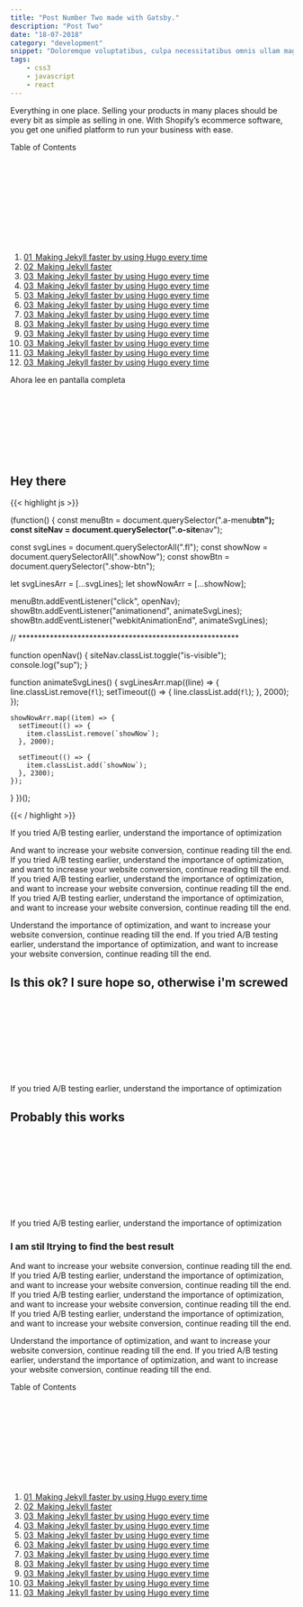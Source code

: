 ```yaml
---
title: "Post Number Two made with Gatsby."
description: "Post Two"
date: "18-07-2018"
category: "development"
snippet: "Doloremque voluptatibus, culpa necessitatibus omnis ullam magni nesciunt nemo reiciendis repellat exercitationem iste alias dolor cum nihil a, architecto consequatur. Cumque sequi porro accusantium quasi dolor quo mollitia quisquam omnis."
tags:
    - css3
    - javascript
    - react
---
```


<section class="l-row">
  <div class="l-row">
    <div class="l-row l-col l-col__5-8@l l-col__6-10@xxl">
      <p class="copy">Everything in one place. Selling your products in many places should be every bit as simple as selling in one. With Shopify’s ecommerce software, you get one unified platform to run your business with ease.</p>
    </div>
    <aside class="l-row l-col l-col__3-8@l l-col__4-10@xxl l-box o-toc">
      <p class="a-toc__header">Table of Contents</p>
      <svg class="icon icon--48 icon--collapse">
        <use xlink:href="#icon-toc" />
      </svg>
      <ol class="box__content m-toc__content">
        <a href="#header1" class="link link--toc">
          <li class="a-toc__item">
            <span class="a-toc__number">01&thinsp;</span>
            <span class="a-toc__title">Making Jekyll faster by using Hugo every time</span>
          </li>
        </a>
        <a href="#header2" class="link link--toc">
          <li class="a-toc__item">
            <span class="a-toc__number">02&thinsp;</span>
            <span class="a-toc__title">Making Jekyll faster</span>
          </li>
        </a>
        <a href="#header3" class="link link--toc">
          <li class="a-toc__item">
            <span class="a-toc__number">03&thinsp;</span>
            <span class="a-toc__title">Making Jekyll faster by using Hugo every time</span>
          </li>
        </a>
        <a href="#header3" class="link link--toc">
          <li class="a-toc__item">
            <span class="a-toc__number">03&thinsp;</span>
            <span class="a-toc__title">Making Jekyll faster by using Hugo every time</span>
          </li>
        </a>
        <a href="#header3" class="link link--toc">
          <li class="a-toc__item">
            <span class="a-toc__number">03&thinsp;</span>
            <span class="a-toc__title">Making Jekyll faster by using Hugo every time</span>
          </li>
        </a>
        <a href="#header3" class="link link--toc">
          <li class="a-toc__item">
            <span class="a-toc__number">03&thinsp;</span>
            <span class="a-toc__title">Making Jekyll faster by using Hugo every time</span>
          </li>
        </a>
        <a href="#header3" class="link link--toc">
          <li class="a-toc__item">
            <span class="a-toc__number">03&thinsp;</span>
            <span class="a-toc__title">Making Jekyll faster by using Hugo every time</span>
          </li>
        </a>
        <a href="#header3" class="link link--toc">
          <li class="a-toc__item">
            <span class="a-toc__number">03&thinsp;</span>
            <span class="a-toc__title">Making Jekyll faster by using Hugo every time</span>
          </li>
        </a>
        <a href="#header3" class="link link--toc">
          <li class="a-toc__item">
            <span class="a-toc__number">03&thinsp;</span>
            <span class="a-toc__title">Making Jekyll faster by using Hugo every time</span>
          </li>
        </a>
        <a href="#header3" class="link link--toc">
          <li class="a-toc__item">
            <span class="a-toc__number">03&thinsp;</span>
            <span class="a-toc__title">Making Jekyll faster by using Hugo every time</span>
          </li>
        </a>
        <a href="#header3" class="link link--toc">
          <li class="a-toc__item">
            <span class="a-toc__number">03&thinsp;</span>
            <span class="a-toc__title">Making Jekyll faster by using Hugo every time</span>
          </li>
        </a>
        <a href="#header3" class="link link--toc">
          <li class="a-toc__item">
            <span class="a-toc__number">03&thinsp;</span>
            <span class="a-toc__title">Making Jekyll faster by using Hugo every time</span>
          </li>
        </a>
      </ol>
    </aside>
  </div>
  <div class="l-row u-mb-28 u-mt-28">
    <span class="copy copy--xs a-read-fullscreen">Ahora lee en pantalla completa</span>
  </div>
  <div class="l-row l-row--center l-col__6-10@xxl">
      <h2 class="h2" id="header1">Hey there
          <a href="#header1" class="h2__anchor">
              <svg class="icon icon--anchor">
                <use xlink:href="#icon-anchor" />
              </svg>
          </a>
      </h2>
  </div>
{{< highlight js >}}

(function() {
  const menuBtn = document.querySelector(".a-menu**btn");
  const siteNav = document.querySelector(".o-site**nav");

  const svgLines = document.querySelectorAll(".fl");
  const showNow = document.querySelectorAll(".showNow");
  const showBtn = document.querySelector(".show-btn");

  let svgLinesArr = [...svgLines];
  let showNowArr = [...showNow];

  menuBtn.addEventListener("click", openNav);
  showBtn.addEventListener("animationend", animateSvgLines);
  showBtn.addEventListener("webkitAnimationEnd", animateSvgLines);

  // ********************************************************

  function openNav() {
    siteNav.classList.toggle("is-visible");
    console.log("sup");
  }

  function animateSvgLines() {
    svgLinesArr.map((line) => {
      line.classList.remove(`fl`);
      setTimeout(() => {
        line.classList.add(`fl`);
      }, 2000);
    });

    showNowArr.map((item) => {
      setTimeout(() => {
        item.classList.remove(`showNow`);
      }, 2000);

      setTimeout(() => {
        item.classList.add(`showNow`);
      }, 2300);
    });
  }
})();

{{< / highlight >}}

  <div class="l-row l-row--center l-col__6-10@xxl">
    <p class="copy">If you tried A/B testing earlier, understand the importance of optimization</p>
    <p class="copy">And want to increase your website conversion, continue reading till the end. If you tried A/B testing earlier, understand the importance of optimization, and want to increase your website conversion, continue reading till the end. If you tried A/B testing earlier, understand the importance of optimization, and want to increase your website conversion, continue reading till the end. If you tried A/B testing earlier, understand the importance of optimization, and want to increase your website conversion, continue reading till the end.</p>
    <p class="copy">Understand the importance of optimization, and want to increase your website conversion, continue reading till the end. If you tried A/B testing earlier, understand the importance of optimization, and want to increase your website conversion, continue reading till the end.</p>
    <h2 class="h2" id="header2">Is this ok? I sure hope so, otherwise i'm screwed
        <a href="#header2" class="h2__anchor">
            <svg class="icon icon--anchor">
                <use xlink:href="#icon-anchor" />
            </svg>
        </a>
    </h2>
    <p class="copy">If you tried A/B testing earlier, understand the importance of optimization</p>    
    <h2 class="h2" id="header3">Probably this works
        <a href="#header3" class="h2__anchor">
            <svg class="icon icon--anchor">
                <use xlink:href="#icon-anchor" />
            </svg>
        </a>
    </h2>
    <p class="copy">If you tried A/B testing earlier, understand the importance of optimization</p>
    <h3 class="h3">I am stil ltrying to find the best result</h3>
    <p class="copy">And want to increase your website conversion, continue reading till the end. If you tried A/B testing earlier, understand the importance of optimization, and want to increase your website conversion, continue reading till the end. If you tried A/B testing earlier, understand the importance of optimization, and want to increase your website conversion, continue reading till the end. If you tried A/B testing earlier, understand the importance of optimization, and want to increase your website conversion, continue reading till the end.</p>
    <p class="copy">Understand the importance of optimization, and want to increase your website conversion, continue reading till the end. If you tried A/B testing earlier, understand the importance of optimization, and want to increase your website conversion, continue reading till the end.</p>
  </div>

</section>
<aside class="l-row o-reading">
  <div class="a-reading__toc-trigger">
    <p class="a-toc__header a-toc__header--reading">Table of Contents</p><!--
  --><svg class="icon icon--48 icon--toc-read">
      <use xlink:href="#icon-toc" />
    </svg>
    <ol class="m-reading__toc">
      <a href="#header1" class="link link--toc">
        <li class="a-toc__item">
          <span class="a-toc__number">01&thinsp;</span>
          <span class="a-toc__title">Making Jekyll faster by using Hugo every time</span>
        </li>
      </a>
      <a href="#header2" class="link link--toc">
        <li class="a-toc__item">
          <span class="a-toc__number">02&thinsp;</span>
          <span class="a-toc__title">Making Jekyll faster</span>
        </li>
      </a>
      <a href="#header3" class="link link--toc">
        <li class="a-toc__item">
          <span class="a-toc__number">03&thinsp;</span>
          <span class="a-toc__title">Making Jekyll faster by using Hugo every time</span>
        </li>
      </a>
      <a href="#header3" class="link link--toc">
        <li class="a-toc__item">
          <span class="a-toc__number">03&thinsp;</span>
          <span class="a-toc__title">Making Jekyll faster by using Hugo every time</span>
        </li>
      </a>
      <a href="#header3" class="link link--toc">
        <li class="a-toc__item">
          <span class="a-toc__number">03&thinsp;</span>
          <span class="a-toc__title">Making Jekyll faster by using Hugo every time</span>
        </li>
      </a>
      <a href="#header3" class="link link--toc">
        <li class="a-toc__item">
          <span class="a-toc__number">03&thinsp;</span>
          <span class="a-toc__title">Making Jekyll faster by using Hugo every time</span>
        </li>
      </a>
      <a href="#header3" class="link link--toc">
        <li class="a-toc__item">
          <span class="a-toc__number">03&thinsp;</span>
          <span class="a-toc__title">Making Jekyll faster by using Hugo every time</span>
        </li>
      </a>
      <a href="#header3" class="link link--toc">
        <li class="a-toc__item">
          <span class="a-toc__number">03&thinsp;</span>
          <span class="a-toc__title">Making Jekyll faster by using Hugo every time</span>
        </li>
      </a>
      <a href="#header3" class="link link--toc">
        <li class="a-toc__item">
          <span class="a-toc__number">03&thinsp;</span>
          <span class="a-toc__title">Making Jekyll faster by using Hugo every time</span>
        </li>
      </a>
      <a href="#header3" class="link link--toc">
        <li class="a-toc__item">
          <span class="a-toc__number">03&thinsp;</span>
          <span class="a-toc__title">Making Jekyll faster by using Hugo every time</span>
        </li>
      </a>
      <a href="#header3" class="link link--toc">
        <li class="a-toc__item">
          <span class="a-toc__number">03&thinsp;</span>
          <span class="a-toc__title">Making Jekyll faster by using Hugo every time</span>
        </li>
      </a>
    </ol>
  </div>
  <div class="a-reading__share-trigger">
    <svg class="icon icon--48">
      <use xlink:href="#icon-share" />
    </svg>
    <div class="m-reading__share-icons">
      <svg class="icon icon--48 icon--facebook">
        <use xlink:href="#icon-facebook" />
      </svg>
      <svg class="icon icon--48 icon--twitter">
        <use xlink:href="#icon-twitter" />
      </svg>
      <svg class="icon icon--48 icon--linkedin">
        <use xlink:href="#icon-linkedin" />
      </svg>
      <svg class="icon icon--48 icon--gplus">
        <use xlink:href="#icon-gplus" />
      </svg>
    </div>
  </div>
  <div class="a-reading__go-up">
    <a href="#page-top">
      <svg class="icon icon--48">
        <use xlink:href="#icon-up" />
      </svg>
    </a>
  </div>
</aside>
